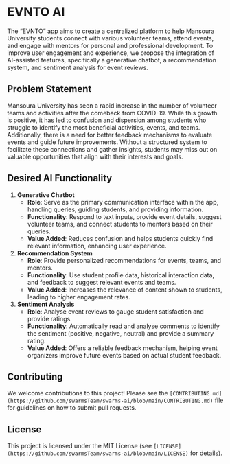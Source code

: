 # **EVNTO AI**
The “EVNTO” app aims to create a centralized platform to help Mansoura University students connect with various volunteer teams, attend events, and engage with mentors for personal and professional development. To improve user engagement and experience, we propose the integration of AI-assisted features, specifically a generative chatbot, a recommendation system, and sentiment analysis for event reviews. 

## **Problem Statement**

Mansoura University has seen a rapid increase in the number of volunteer teams and activities after the comeback from COVID-19. While this growth is positive, it has led to confusion and dispersion among students who struggle to identify the most beneficial activities, events, and teams. Additionally, there is a need for better feedback mechanisms to evaluate events and guide future improvements. Without a structured system to facilitate these connections and gather insights, students may miss out on valuable opportunities that align with their interests and goals.

## **Desired AI Functionality**

1. **Generative Chatbot**
    - **Role**: Serve as the primary communication interface within the app, handling queries, guiding students, and providing information.
    - **Functionality**: Respond to text inputs, provide event details, suggest volunteer teams, and connect students to mentors based on their queries.
    - **Value Added**: Reduces confusion and helps students quickly find relevant information, enhancing user experience.
2. **Recommendation System**
    - **Role**: Provide personalized recommendations for events, teams, and mentors.
    - **Functionality**: Use student profile data, historical interaction data, and feedback to suggest relevant events and teams.
    - **Value Added**: Increases the relevance of content shown to students, leading to higher engagement rates.
3. **Sentiment Analysis**
    - **Role**: Analyse event reviews to gauge student satisfaction and provide ratings.
    - **Functionality**: Automatically read and analyse comments to identify the sentiment (positive, negative, neutral) and provide a summary rating.
    - **Value Added**: Offers a reliable feedback mechanism, helping event organizers improve future events based on actual student feedback.


## Contributing
We welcome contributions to this project! Please see the `[CONTRIBUTING.md](https://github.com/swarmsTeam/swarms-ai/blob/main/CONTRIBUTING.md)` file  for guidelines on how to submit pull requests.

## License 
This project is licensed under the MIT License (see `[LICENSE](https://github.com/swarmsTeam/swarms-ai/blob/main/LICENSE)` for details).
